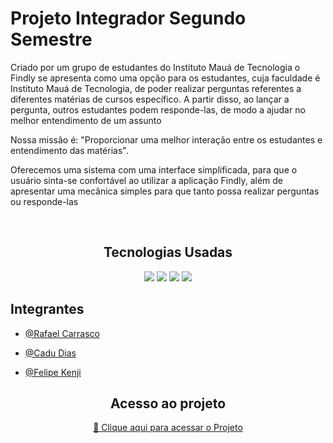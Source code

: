 # Projeto Integrador Segundo Semestre
<div>
  <p>Criado por um grupo de estudantes do Instituto Mauá de Tecnologia o Findly se apresenta como uma opção para os estudantes, cuja faculdade é Instituto Mauá de Tecnologia, de poder realizar perguntas referentes a diferentes matérias de cursos específico. A partir disso, ao lançar a pergunta, outros estudantes podem responde-las, de modo a ajudar no melhor entendimento de um assunto</p>
  <p>Nossa missão é: "Proporcionar uma melhor interação entre os estudantes e entendimento das matérias".</p>
  <p>Oferecemos uma sistema com uma interface simplificada, para que o usuário sinta-se confortável ao utilizar a aplicação Findly, além de apresentar uma mecânica simples para que tanto possa realizar perguntas ou responde-las</p>
</div>
<br>
<div align='center'>
  <h2>Tecnologias Usadas</h2>
  <img src="https://img.shields.io/badge/HTML5-E34F26?style=for-the-badge&logo=html5&logoColor=white" />
  <img src="https://img.shields.io/badge/JavaScript-F7DF1E?style=for-the-badge&logo=javascript&logoColor=black" />
  <img src="https://img.shields.io/badge/MySQL-00000F?style=for-the-badge&logo=mysql&logoColor=white" />
  <img src="https://img.shields.io/badge/CSS-239120?&style=for-the-badge&logo=css3&logoColor=white" />
</div>
<div>
  <h2>Integrantes</h2>
  
  - [@Rafael Carrasco](https://github.com/RafCarrasco)
  
  - [@Cadu Dias](https://github.com/Cadub)
  
  - [@Felipe Kenji](https://github.com/felipe7789)
</div>
<div align = 'center'>
  <h2>Acesso ao projeto</h2>
  
  [🔗 Clique aqui para acessar o Projeto](https://rafcarrasco.github.io/PI_SegundoSemestre/)
</div>
